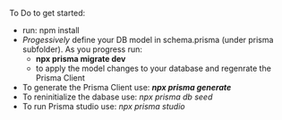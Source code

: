 To Do to get started:

* run: npm install
* *Progessively* define your DB model in schema.prisma (under prisma subfolder). As you progress run:
  * **npx prisma migrate dev**
  * to apply the model changes to your database and regenrate the Prisma Client
* To generate the Prisma Client use: ***npx prisma generate***
* To reninitialize the dabase use: *npx prisma db seed*
* To run Prisma studio use: *npx prisma studio*